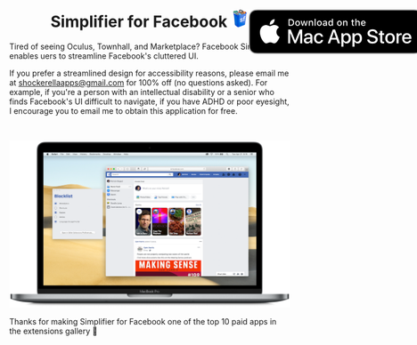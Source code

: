 <h1 align="center">
  <span align="center">
    Simplifier for Facebook <img src="Resources/icon.png" alt="logo" width="32" height="32">
  </span>
  <a href="https://apps.apple.com/us/app/simplifier-for-facebook/id1509832815?mt=12">
    <img align="right" style="position: absolute" src="Resources/MacAppStoreBadge.svg">
  </a>
</h1>
Tired of seeing Oculus, Townhall, and Marketplace? Facebook Simplifier enables uers to streamline Facebook's cluttered UI. 

If you prefer a streamlined design for accessibility reasons, please email me at shockerellaapps@gmail.com for 100% off (no questions asked). For example, if you're a person with an intellectual disability or a senior who finds Facebook's UI difficult to navigate, if you have ADHD or poor eyesight, I encourage you to email me to obtain this application for free.

<br>

![Simplifier for Facebook Blocker and Containing App Running on a MacBookPro](Resources/DesktopPreview.png)

Thanks for making Simplifier for Facebook one of the top 10 paid apps in the extensions gallery 🙏
